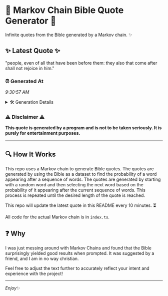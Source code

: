 # 📖 Markov Chain Bible Quote Generator 📖

Infinite quotes from the Bible generated by a Markov chain. ✨

## ✨ Latest Quote ✨
"people, even of all that have been before them: they also that come after shall not rejoice in him."

### ⏰ Generated At
*9:30:57 AM*

<details>
    <summary>🛠️ Generation Details</summary>
    <p>
        <strong>🌱 Seed:</strong> people,<br>
        <strong>🔄 Iterations:</strong> 18<br>
        <strong>📜 Context History:</strong><br>[ people, ]: even<br>[ people,, even ]: of<br>[ people,, even, of ]: all<br>[ people,, even, of, all ]: that<br>[ people,, even, of, all, that ]: have<br>[ people,, even, of, all, that, have ]: been<br>[ even, of, all, that, have, been ]: before<br>[ of, all, that, have, been, before ]: them:<br>[ all, that, have, been, before, them: ]: they<br>[ that, have, been, before, them:, they ]: also<br>[ have, been, before, them:, they, also ]: that<br>[ been, before, them:, they, also, that ]: come<br>[ before, them:, they, also, that, come ]: after<br>[ them:, they, also, that, come, after ]: shall<br>[ they, also, that, come, after, shall ]: not<br>[ also, that, come, after, shall, not ]: rejoice<br>[ that, come, after, shall, not, rejoice ]: in<br>[ come, after, shall, not, rejoice, in ]: him.<br>
    </p>
</details>

### ⚠️ Disclaimer ⚠️
**This quote is generated by a program and is not to be taken seriously. It is purely for entertainment purposes.**

---

## 🔍 How It Works

This repo uses a Markov chain to generate Bible quotes. The quotes are generated by using the Bible as a dataset to find the probability of a word appearing after a sequence of words. The quotes are generated by starting with a random word and then selecting the next word based on the probability of it appearing after the current sequence of words. This process is repeated until the desired length of the quote is reached.

This repo will update the latest quote in this README every 10 minutes. ⏳

All code for the actual Markov chain is in `index.ts`.

## ❓ Why

I was just messing around with Markov Chains and found that the Bible surprisingly yielded good results when prompted. 
It was suggested by a friend, and I am in no way christian.

Feel free to adjust the text further to accurately reflect your intent and experience with the project!

---

*Enjoy*✨
